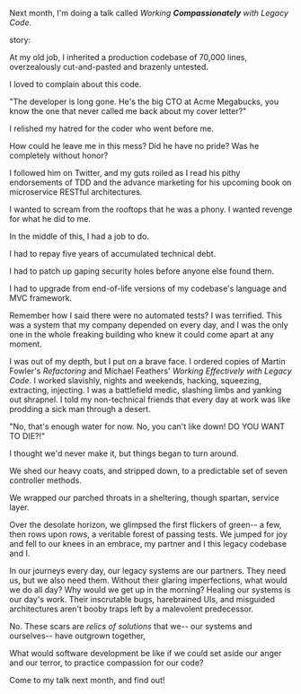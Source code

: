 Next month, I'm doing a talk called
*Working **Compassionately** with Legacy Code*.

story:

At my old job, I inherited a production codebase of 70,000 lines,
overzealously cut-and-pasted and brazenly untested.

I loved to complain about this code.

"The developer is long gone. He's the big CTO at Acme Megabucks,
you know the one that never called me back about my cover letter?"

I relished my hatred for the coder who went before me.

How could he leave me in this mess?
Did he have no pride? Was he completely without honor?

I followed him on Twitter, and my guts roiled as I read his pithy
endorsements of TDD and the advance marketing for his upcoming book on
microservice RESTful architectures.

I wanted to scream from the rooftops that he was a phony. I wanted
revenge for what he did to me.

In the middle of this, I had a job to do.

I had to repay five years of accumulated technical debt.

I had to patch up gaping security holes before anyone else found them.

I had to upgrade from end-of-life versions of my codebase's language
and MVC framework.

Remember how I said there were no automated tests? I was terrified.
This was a system that my company depended on every day, and I was
the only one in the whole freaking building who knew it could come
apart at any moment.

I was out of my depth, but I put on a brave face. I ordered copies of
Martin Fowler's *Refactoring* and Michael Feathers' *Working Effectively with Legacy Code*. I worked slavishly, nights and weekends, hacking,
squeezing, extracting, injecting. I was a battlefield medic, slashing
limbs and yanking out shrapnel. I told my non-technical friends that
every day at work was like prodding a sick man through a desert.

"No, that's enough water for now. No, you can't like down! DO YOU WANT TO DIE?!"

I thought we'd never make it, but things began to turn around.

We shed our heavy coats, and stripped down, to a predictable set of
seven controller methods.

We wrapped our parched throats in a sheltering, though spartan,
service layer.

Over the desolate horizon, we glimpsed the first flickers of green--
a few, then rows upon rows, a veritable forest of passing tests.
We jumped for joy and fell to our knees in an embrace,
my partner and I
this legacy codebase and I.

In our journeys every day, our legacy systems are our partners.
They need us, but we also need them. Without their glaring imperfections,
what would we do all day? Why would we get up in the morning?
Healing our systems is our day's work. Their inscrutable bugs,
harebrained UIs, and misguided architectures aren't booby traps
left by a malevolent predecessor.

No. These scars are *relics of solutions* that we--
our systems and ourselves--
have outgrown together,

What would software development be like if we could set aside our
anger and our terror, to practice compassion for our code?

Come to my talk next month, and find out!
